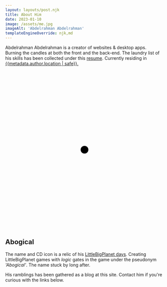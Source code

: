 ```yaml
---
layout: layouts/post.njk
title: About Him
date: 2023-01-10
image: /assets/me.jpg
imageAlt: 'Abdelrahman Abdelrahman'
templateEngineOverride: njk,md
---
```


Abdelrahman Abdelrahman is a creator of websites & desktop apps. Burning the candles at both the front and the back-end. The laundry list of his skills has been collected under this [resume](/resume). Currently residing in <a target="_blank" href="https://en.wikipedia.org/wiki/St._John's,_Newfoundland_and_Labrador">{{metadata.author.location | safe}}.</a>

<svg viewBox="-102.5 -102.5 205 205" class='float-start circle' alt='CD ICON'>
	<circle fill="var(--foreground)" r="5"/>
	<g fill="transparent" stroke="var(--foreground)">
		<use stroke-width="5" href="#spoke"/>
		<g mask="url(#spokeBorder)">
			<circle r="15"/>
			<circle r="100" stroke-width="5"/>
			<g mask="url(#arcify)" stroke-width="10">
				<circle r="30"/>
				<circle r="52.5"/>
				<circle r="80" stroke-width="20"/>
			</g>
		</g>
	</g>
</svg>

## Abogical

The name and CD icon is a relic of his [LittleBigPlanet days](https://web.archive.org/web/20121103084209/https://lbp.me/u/abody_xplay1). Creating LittleBigPlanet games with _logic_ gates in the game under the pseudonym _'Abogical'_. The name stuck by long after.

His ramblings has been gathered as a blog at this site. Contact him if you're curious with the links below.
